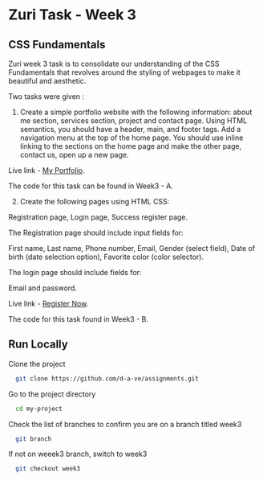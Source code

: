 
# Zuri Task - Week 3
## CSS Fundamentals

Zuri week 3 task is to consolidate our understanding of the
CSS Fundamentals that revolves around the styling of webpages
to make it beautiful and aesthetic.

Two tasks were given :
1. Create a simple portfolio website with the following 
information: about me section, services section, project and contact page.
Using HTML semantics, you should have a header, main, and 
footer tags. Add a navigation menu at the top of the home 
page. You should use inline linking to the sections on 
the home page and make the other page, contact us, open up 
a new page.

Live link - [My Portfolio](https://My-Portfolio.daimaoudave.repl.co).

The code for this task can be found in Week3 - A.

2. Create the following pages using HTML CSS:

Registration page, Login page, Success register page.

The Registration page should include input fields for:

First name, Last name, Phone number, Email, 
Gender (select field), Date of birth (date selection option),
Favorite color (color selector).

The login page should include fields for:

Email and password.

Live link - [Register Now](https://Zuri-Task-week-3-B.daimaoudave.repl.co).

The code for this task found in Week3 - B.
## Run Locally

Clone the project

```bash
  git clone https://github.com/d-a-ve/assignments.git
```

Go to the project directory

```bash
  cd my-project
```

Check the list of branches to confirm you are on a
branch titled week3

```bash
  git branch
```

If not on weeek3 branch, switch to week3

```bash
  git checkout week3
```

